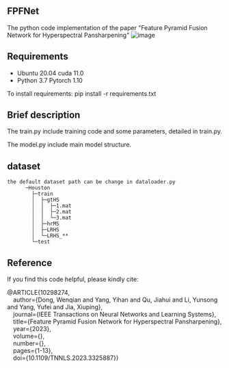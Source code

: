 ## FPFNet
The python code implementation of the paper "Feature Pyramid Fusion Network for Hyperspectral Pansharpening"
![image](https://github.com/Jiahuiqu/FPFNet/assets/78287811/f8a138d1-53b4-4ffc-895f-b189b620c5dc)


## Requirements
  * Ubuntu 20.04 cuda 11.0
  * Python 3.7 Pytorch 1.10

To install requirements: pip install -r requirements.txt

## Brief description
The train.py include training code and some parameters, detailed in train.py.

The model.py include main model structure.

## dataset
    the default dataset path can be change in dataloader.py
          ─Houston
            ├─train
            │  ├─gtHS
            │  │  ├─1.mat
            │  │  ├─2.mat
            │  │  └─3.mat
            │  ├─hrMS
            │  ├─LRHS
            │  └─LRHS_**
            └─test


## Reference
If you find this code helpful, please kindly cite:

@ARTICLE{10298274,  
  &emsp;author={Dong, Wenqian and Yang, Yihan and Qu, Jiahui and Li, Yunsong and Yang, Yufei and Jia, Xiuping},  
  &emsp;journal={IEEE Transactions on Neural Networks and Learning Systems},  
  &emsp;title={Feature Pyramid Fusion Network for Hyperspectral Pansharpening},  
  &emsp;year={2023},  
  &emsp;volume={},  
  &emsp;number={},  
  &emsp;pages={1-13},  
  &emsp;doi={10.1109/TNNLS.2023.3325887}}
